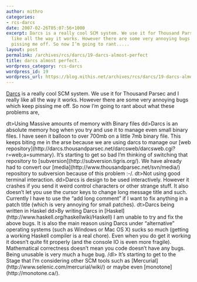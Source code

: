```yaml
---
author: mithro
categories:
- rcs-darcs
date: 2007-02-26T05:07:56+1000
excerpt: Darcs is a really cool SCM system. We use it for Thousand Parsec and I really
  like all the way it works. However there are some very annoying bugs which keep
  pissing me off. So now I’m going to rant.....
layout: post
permalink: /archives/rcs/darcs/19-darcs-almost-perfect
title: darcs almost perfect.
wordpress_category: rcs-darcs
wordpress_id: 19
wordpress_url: https://blog.mithis.net/archives/rcs/darcs/19-darcs-almost-perfect
---
```

[Darcs](http://darcs.net/) is a really cool SCM system. We use it for Thousand Parsec and I really like all the way it works. However there are some very annoying bugs which keep pissing me off. So now I’m going to rant about what these problems are,
<dl> dt>Using Massive amounts of memory with Binary files</dt> dd>Darcs is an absolute memory hog when you try and use it to manage even small binary files. I have seen it balloon to over 700mb on a little 7mb binary file. This keeps biting me in the arse because we are using darcs to manage our [web repository](http://darcs.thousandparsec.net/darcsweb/darcsweb.cgi?r=web;a=summary). It’s starting to get so bad I’m thinking of switching that repository to [subversion](http://subversion.tigris.org/). We have already had to convert our [media](http://www.thousandparsec.net/svn/media/) repository to subversion because of this problem :-/.</dd> dt>Not using good terminal interaction.</dt> dd>Darcs is design to be used interactively. However it crashes if you send it weird control characters or other strange stuff. It also doesn’t let you use the cursor keys to change long message title and such. Currently I have to use the “add long comment” if I want to fix anything in a patch title (which is very annoying for small patches).</dd> dt>Darcs being written in Haskel</dt> dd>By writing Darcs in [Haskel](http://www.haskell.org/haskellwiki/Haskell) I am unable to try and fix the above bugs. It is also the main reason using Darcs under “alternative” operating systems (such as Windows or Mac OS X) sucks so much (getting a working Haskell compiler is a real chore). Even when you do get it working it doesn’t quite fit properly (and the console IO is even more fragile). Mathematical correctness doesn’t mean you code doesn’t have any bugs. Being unusable is very much a huge bug.</dd> /dl>
It’s starting to get to the Stage that I’m considering other SCM tools such as [Mercurial](http://www.selenic.com/mercurial/wiki/) or maybe even [monotone](http://monotone.ca/).
